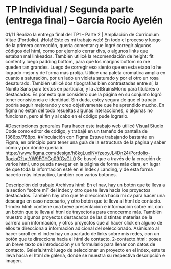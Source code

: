 # TP Individual / Segunda parte (entrega final) – García Rocio Ayelén
01/11 Realizo la entrega final del TP1 - Parte 2 | Ampliación de Currículum Vitae (Portfolio).
¡Hola! Este es mi trabajo web! En todo el proceso y luego de la primera corrección, quería comentar que logré corregir algunos códigos del html, como por ejemplo cerrar divs, o algunos links que estaban mal linkeados. También utilicé la recomendación de height: fit content y luego padding bottom, para que los margins bottom no me queden tan grandes. Luego de corregir eso siento que en esta etapa lo he logrado mejor y de forma más prolija. Utilicé una paleta cromática amplia en cuanto a saturación, por un lado un violeta saturado y por el otro un rosa desaturado. También utilicé dos tipografías bien contrastadas entre sí, la Nunito Sans para textos en particular, y la JetBrainsMono para titulares o destacados. Es por esto que considero que la página en su conjunto logró tener consistencia e identidad. Sin duda, estoy segura de que el trabajo podría seguir mejorando y creo objetivamente que he aprendido mucho. En figma no están del todo resueltas algunas interacciones, o algunas no funcionan, pero al fin y al cabo en el código pude lograrlo.

#Descripciones generales
Para hacer este trabajo web utilicé Visual Studio Code como editor de código, y trabajé en un tamaño de pantalla de 1366px/768px.
#Vinculación con Figma
Estuve trabajando bastante en Figma, en principio para tener una guía de la estructura de la página y saber cómo y por dónde quería ir. https://www.figma.com/design/h8kgLuxlNVfzeoyJL4Dn24/Portfolio-RocioG?t=tYW9FGYCg09fGsGl-0
Se buscó que a través de la creación de varios html, uno pueda navegar en la página de forma más clara, en lugar de que toda la información esté en el Index / Landing, y de esta forma hacerlo más interactivo, también con varios botones. 

Descripción del trabajo
Archivos html:
En el nav, hay un botón que te lleva a la section “sobre mí” del index y otro que te lleva hacia los proyectos destacados. También hay otro que te direcciona hacia mi cv para hacer una descarga en caso necesario, y otro botón que te lleva al html de contacto. 
1-index.html: contiene una breve presentación e información sobre mí, con un botón que te lleva al html de trayectoria para conocerme más. También muestro algunos proyectos destacados de las distintas materias de la carrera con información, y otros proyectos que al hacer click en alguno de ellos te direcciona a información adicional del seleccionado. Asimismo al hacer scroll en el index hay un apartado de links sobre mis redes, con un botón que te direcciona hacia el html de contacto. 
2-contacto.html: posee un breve texto de introducción y un formulario para llenar con datos de contacto.
Galería.html: luego de seleccionar un proyecto en el index, este te lleva hacia el html de galería, donde se muestra su respectiva descripción e imagen. 

